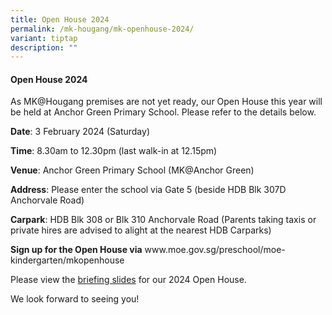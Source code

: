 ```yaml
---
title: Open House 2024
permalink: /mk-hougang/mk-openhouse-2024/
variant: tiptap
description: ""
---
```

<h4>Open House 2024</h4>
<p>As MK@Hougang premises are not yet ready, our Open House this year will
be held at Anchor Green Primary School. Please refer to the details below.</p>
<p><strong>Date</strong>: 3 February 2024 (Saturday)</p>
<p><strong>Time</strong>:&nbsp;8.30am to 12.30pm (last walk-in at 12.15pm)</p>
<p><strong>Venue</strong>: Anchor Green Primary School (MK@Anchor Green)</p>
<p><strong>Address</strong>: Please enter the school via Gate 5 (beside HDB
Blk 307D Anchorvale Road)&nbsp;&nbsp;&nbsp;&nbsp;&nbsp;&nbsp;&nbsp;&nbsp;&nbsp;&nbsp;&nbsp;&nbsp;&nbsp;&nbsp;&nbsp;&nbsp;</p>
<p><strong>Carpark</strong>: HDB Blk 308 or Blk 310 Anchorvale Road (Parents
taking taxis or private hires are advised to alight at the nearest HDB
Carparks)</p>
<p><strong>Sign up for the Open House via</strong>  <a rel="noopener noreferrer nofollow" target="_blank">www.moe.gov.sg/preschool/moe-kindergarten/mkopenhouse</a>
</p>
<p>Please view the <a href="/files/MKOH_2024_HGP_26Jan2024_reduced.pdf" rel="noopener noreferrer nofollow" target="_blank">briefing slides</a> for
our 2024 Open House.</p>
<p>We look forward to seeing you!</p>